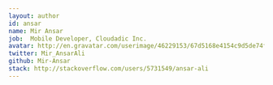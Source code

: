 ```yaml
---
layout: author
id: ansar
name: Mir Ansar
job:  Mobile Developer, Cloudadic Inc.
avatar: http://en.gravatar.com/userimage/46229153/67d5168e4154c9d5de74f00f83178cf6.jpeg
twitter: Mir_AnsarAli
github: Mir-Ansar
stack: http://stackoverflow.com/users/5731549/ansar-ali
---
```

